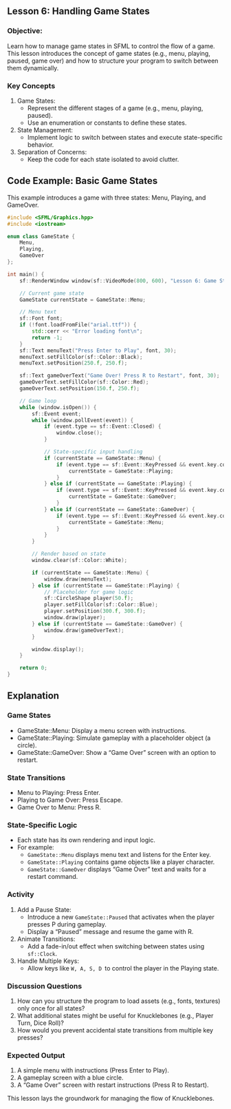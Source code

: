 ## Lesson 6: Handling Game States

### Objective:

Learn how to manage game states in SFML to control the flow of a game. This lesson introduces the concept of game states (e.g., menu, playing, paused, game over) and how to structure your program to switch between them dynamically.

### Key Concepts

1. Game States:
   - Represent the different stages of a game (e.g., menu, playing, paused).
   - Use an enumeration or constants to define these states.
2. State Management:
   - Implement logic to switch between states and execute state-specific behavior.
3. Separation of Concerns:
   - Keep the code for each state isolated to avoid clutter.

## Code Example: Basic Game States

This example introduces a game with three states: Menu, Playing, and GameOver.

```cpp
#include <SFML/Graphics.hpp>
#include <iostream>

enum class GameState {
    Menu,
    Playing,
    GameOver
};

int main() {
    sf::RenderWindow window(sf::VideoMode(800, 600), "Lesson 6: Game States");

    // Current game state
    GameState currentState = GameState::Menu;

    // Menu text
    sf::Font font;
    if (!font.loadFromFile("arial.ttf")) {
        std::cerr << "Error loading font\n";
        return -1;
    }
    sf::Text menuText("Press Enter to Play", font, 30);
    menuText.setFillColor(sf::Color::Black);
    menuText.setPosition(250.f, 250.f);

    sf::Text gameOverText("Game Over! Press R to Restart", font, 30);
    gameOverText.setFillColor(sf::Color::Red);
    gameOverText.setPosition(150.f, 250.f);

    // Game loop
    while (window.isOpen()) {
        sf::Event event;
        while (window.pollEvent(event)) {
            if (event.type == sf::Event::Closed) {
                window.close();
            }

            // State-specific input handling
            if (currentState == GameState::Menu) {
                if (event.type == sf::Event::KeyPressed && event.key.code == sf::Keyboard::Enter) {
                    currentState = GameState::Playing;
                }
            } else if (currentState == GameState::Playing) {
                if (event.type == sf::Event::KeyPressed && event.key.code == sf::Keyboard::Escape) {
                    currentState = GameState::GameOver;
                }
            } else if (currentState == GameState::GameOver) {
                if (event.type == sf::Event::KeyPressed && event.key.code == sf::Keyboard::R) {
                    currentState = GameState::Menu;
                }
            }
        }

        // Render based on state
        window.clear(sf::Color::White);

        if (currentState == GameState::Menu) {
            window.draw(menuText);
        } else if (currentState == GameState::Playing) {
            // Placeholder for game logic
            sf::CircleShape player(50.f);
            player.setFillColor(sf::Color::Blue);
            player.setPosition(300.f, 300.f);
            window.draw(player);
        } else if (currentState == GameState::GameOver) {
            window.draw(gameOverText);
        }

        window.display();
    }

    return 0;
}
```

## Explanation

### Game States

- GameState::Menu: Display a menu screen with instructions.
- GameState::Playing: Simulate gameplay with a placeholder object (a circle).
- GameState::GameOver: Show a “Game Over” screen with an option to restart.

### State Transitions

- Menu to Playing: Press Enter.
- Playing to Game Over: Press Escape.
- Game Over to Menu: Press R.

### State-Specific Logic

- Each state has its own rendering and input logic.
- For example:
  - `GameState::Menu` displays menu text and listens for the Enter key.
  - `GameState::Playing` contains game objects like a player character.
  - `GameState::GameOver` displays “Game Over” text and waits for a restart command.

### Activity

1. Add a Pause State:
   - Introduce a new `GameState::Paused` that activates when the player presses P during gameplay.
   - Display a “Paused” message and resume the game with R.
2. Animate Transitions:
   - Add a fade-in/out effect when switching between states using `sf::Clock`.
3. Handle Multiple Keys:
   - Allow keys like `W, A, S, D `to control the player in the Playing state.

### Discussion Questions

1. How can you structure the program to load assets (e.g., fonts, textures) only once for all states?
2. What additional states might be useful for Knucklebones (e.g., Player Turn, Dice Roll)?
3. How would you prevent accidental state transitions from multiple key presses?

### Expected Output

1. A simple menu with instructions (Press Enter to Play).
2. A gameplay screen with a blue circle.
3. A “Game Over” screen with restart instructions (Press R to Restart).

This lesson lays the groundwork for managing the flow of Knucklebones.
